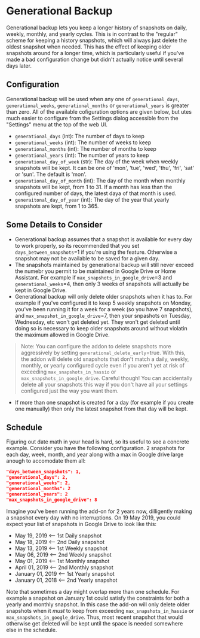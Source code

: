 # Generational Backup
Generational backup lets you keep a longer history of snapshots on daily, weekly, monthly, and yearly cycles.  This is in contrast to the "regular" scheme for keeping a history snapshots, which will always just delete the oldest snapshot when needed.  This has the effect of keeping older snapshots around for a longer time, which is particularly useful if you've made a bad configuration change but didn't actually notice until several days later.

## Configuration
Generational backup will be used when any one of `generational_days`,  `generational_weeks`, `generational_months` or `generational_years` is greater than zero.  All of the available cofiguration options are given below, but utes much easier to configure from the Settings dialog accessible from the "Settings" menu at the top of the web UI.
* `generational_days`  (int): The number of days to keep
* `generational_weeks`  (int): The number of weeks to keep
* `generational_months`  (int): The number of months to keep
* `generational_years`  (int): The number of years to keep
* `generational_day_of_week`  (str): The day of the week when weekly snapshots will be kept.  It can be one of 'mon', 'tue', 'wed', 'thu', 'fri', 'sat' or 'sun'.  The default is 'mon'.
* `generational_day_of_month` (int): The day of the month when monthly snapshots will be kept, from 1 to 31.  If a month has less than the configured number of days, the latest daya of that month is used.
* `generaitonal_day_of_year` (int): The day of the year that yearly snapshots are kept, from 1 to 365.

## Some Details to Consider
* Generational backup assumes that a snapshot is available for every day to work properly, so its recommended that you set `days_between_snapshots`=1 if you're using the feature.  Otherwise a snapshot may not be available to be saved for a given day.
* The snapshots maintained by generational backup will still never exceed the numebr you permit to be maintained in Google Drive or Home Assistant.  For example if `max_snapshots_in_google_drive`=3 and `generational_weeks`=4, then only 3 weeks of snapshots will actually be kept in Google Drive.
* Generational backup will only delete older snapshots when it has to.  For example if you've configured it to keep 5 weekly snapshots on Monday, you've been running it for a week for a week (so you have 7 snapshots), and `max_snapshot_in_google_drive`=7, then your snpashots on Tuesday, Wednesday, etc won't get deleted yet.  They won't get deleted until doing so is necessary to keep older snapshots around without violatin the maximum allowed in Google Drive.
>Note: You can configure the addon to delete snapshots more aggressively by setting `generational_delete_early`=true.  With this, the addon will delete old snapshots that don't match a daily, weekly, monthly, or yearly configured cycle even if you aren't yet at risk of exceeding `max_snapshots_in_hassio` or `max_snapshots_in_google_drive`. Careful though! You can accidentally delete all your snapshots this way if you don't have all your settings configured just the way you want them. 
* If more than one snapshot is created for a day (for example if you create one manually) then only the latest snapshot from that day will be kept.

## Schedule
Figuring out date math in your head is hard, so its useful to see a concrete example.  Consider you have the following configuration. 2 snapshots for each day, week, month, and year along with a max in Google drive large anough to accomodate them all:
```json
"days_between_snapshots": 1,
"generational_days": 2,
"generational_weeks": 2,
"generational_months": 2
"generational_years": 2
"max_snapshots_in_google_drive": 8
```
Imagine you've been running the add-on for 2 years now, dilligently making a snapshot every day with no interruptions.  On 19 May 2019, you could expect your list of snapshots in Google Drive to look like this:
- May 19, 2019 <-- 1st Daily snapshot
- May 18, 2019 <-- 2nd Daily snapshot
- May 13, 2019 <-- 1st Weekly snapshot
- May 06, 2019 <-- 2nd Weekly snapshot
- May 01, 2019 <-- 1st Monthly snapshot
- April 01, 2019 <-- 2nd Monthly snapshot
- January 01, 2019 <-- 1st Yearly snapshot
- January 01, 2018 <-- 2nd Yearly snapshot

Note that sometimes a day might overlap more than one schedule.  For example a snapshot on January 1st could satisfy the constraints for both a yearly and monthly snapshot.  In this case the add-on will only delete older snapshots when it *must* to keep from exceeding `max_snapshots_in_hassio` or `max_snapshots_in_google_drive`.  Thus, most recent snapshot that would otherwise get deleted will be kept until the space is needed somewhere else in the schedule.
